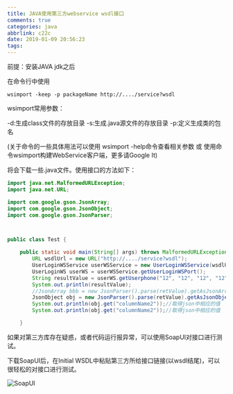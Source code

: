 ```yaml
---
title: JAVA使用第三方webservice wsdl接口
comments: true
categories: java
abbrlink: c22c
date: 2019-01-09 20:56:23
tags:
---
```




前提：安装JAVA jdk之后

<!-- more -->

在命令行中使用

```shell
wsimport -keep -p packageName http://..../service?wsdl
```



wsimport常用参数：

-d:生成class文件的存放目录
-s:生成.java源文件的存放目录
-p:定义生成类的包名

(关于命令的一些具体用法可以使用 wsimport -help命令查看相关参数 或 使用命令wsimport构建WebService客户端，更多请Google It)

将会下载一些.java文件。使用接口的方法如下：

```java
import java.net.MalformedURLException;
import java.net.URL;

import com.google.gson.JsonArray;
import com.google.gson.JsonObject;
import com.google.gson.JsonParser;



public class Test {

	public static void main(String[] args) throws MalformedURLException {
		URL wsdlUrl = new URL("http://..../service?wsdl");
		UserLoginWSService userWSService = new UserLoginWSService(wsdlUrl);
		UserLoginWS userWS = userWSService.getUserLoginWSPort();
		String resultValue = userWS.getUserphone("12", "12", "12", "12"); //或者其他接口
		System.out.println(resultValue);
		//JsonArray bbb = new JsonParser().parse(retValue).getAsJsonArray();
		JsonObject obj = new JsonParser().parse(retValue).getAsJsonObject();
		System.out.println(obj.get("columnName2"));//取得json中相应的值
		System.out.println(obj.get("columnName2"));//取得json中相应的值

	}
```


如果对第三方库存在疑惑，或者代码运行报异常，可以使用SoapUI对接口进行测试。

下载SoapUI后，在Initial WSDL中粘贴第三方所给接口链接(以wsdl结尾)，可以很轻松的对接口进行测试。

![SoapUI](https://wx3.sinaimg.cn/mw690/733866e8ly1fz0mpruzpdj20g607o3zh.jpg)
